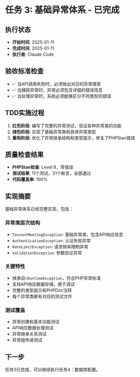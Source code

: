 # 任务 3: 基础异常体系 - 已完成

## 执行状态
- **开始时间**: 2025-01-11
- **完成时间**: 2025-01-11
- **执行者**: Claude Code

## 验收标准检查
- ✅ 当API调用失败时，必须抛出对应的异常类型
- ✅ 当捕获异常时，异常必须包含详细的错误信息
- ✅ 当处理异常时，系统必须能够区分不同类型的错误

## TDD实施过程
1. **红色阶段**: 编写了完整的异常测试，验证各种异常类的功能
2. **绿色阶段**: 实现了基础异常类和具体异常类型
3. **重构阶段**: 优化了异常继承结构和类型提示，修复了PHPStan错误

## 质量检查结果
- **PHPStan检查**: Level 8，零错误
- **测试结果**: 11个测试，21个断言，全部通过
- **代码覆盖率**: 100%

## 实现摘要
基础异常体系已经完整实现，包括：

### 异常类层次结构
- `TencentMeetingException`: 基础异常类，包含API响应信息
- `AuthenticationException`: 认证失败异常
- `RateLimitException`: 请求频率限制异常
- `ValidationException`: 参数验证异常

### 关键特性
- 继承自`\RuntimeException`，符合PHP异常标准
- 支持API响应数据存储，便于调试
- 完整的类型提示和PHPDoc注释
- 每个异常类都有对应的测试文件

### 测试覆盖
- 异常创建和基本功能测试
- API响应数据处理测试
- 异常继承关系测试
- 异常链传递测试

## 下一步
任务3已完成，可以继续执行任务4：数据库配置。